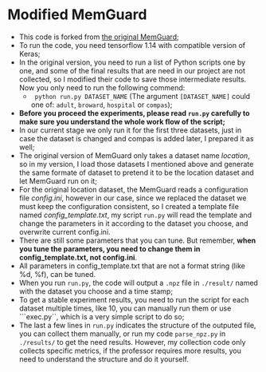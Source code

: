 # Modified MemGuard

- This code is forked from [the original MemGuard](https://github.com/jjy1994/MemGuard);
- To run the code, you need tensorflow 1.14 with compatible version of Keras;
- In the original version, you need to run a list of Python scripts one by one, and some of the final results that are need in our project are not collected, so I modified their code to save those intermediate results. Now you only need to run the following commend:
	- ``` python run.py DATASET_NAME``` (The argument ```[DATASET_NAME]``` could one of: ```adult```, ```broward```, ```hospital``` or ```compas```);
- **Before you proceed the experiments, please read ```run.py``` carefully to make sure you understand the whole work flow of the script;**
- In our current stage we only run it for the first three datasets, just in case the dataset is changed and compas is added later, I prepared it as well;
- The original version of MemGuard only takes a dataset name *location*, so in my version, I load those datasets I mentioned above and generate the same formate of dataset to pretend it to be the location dataset and let MemGuard run on it;
- For the original location dataset, the MemGuard reads a configuration file *config.ini*, however in our case, since we replaced the dataset we must keep the configuration consistent, so I created a template file named *config_template.txt*, my script ```run.py``` will read the template and change the parameters in it according to the dataset you choose, and overwrite current config.ini. 
- There are still some parameters that you can tune. But remember, **when you tune the parameters, you need to change them in config_template.txt, not config.ini**. 
- All parameters in config_template.txt that are not a format string (like %d, %f), can be tuned.
- When you run ```run.py```, the code will output a ```.npz``` file in ```./result/``` named with the dataset you choose and a time stamp;
- To get a stable experiment results, you need to run the script for each dataset multiple times, like 10, you can manually run them or use ```exec.py``, which is a very simple script to do so;
- The last a few lines in ```run.py``` indicates the structure of the outputed file, you can collect them manually, or run my code ```parse_npz.py``` in ```./results/``` to get the need results. However, my collection code only collects specific metrics, if the professor requires more results, you need to understand the structure and do it yourself.